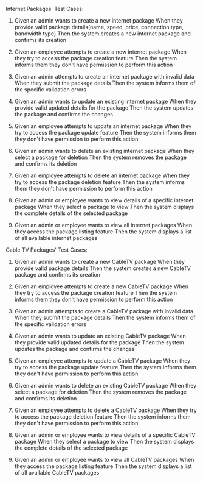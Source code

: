 Internet Packages' Test Cases:
1. Given an admin wants to create a new internet package
   When they provide valid package details(name, speed, price, connection type, bandwidth type)
   Then the system creates a new internet package and confirms its creation

2. Given an employee attempts to create a new internet package
   When they try to access the package creation feature
   Then the system informs them they don't have permission to perform this action
   
3. Given an admin attempts to create an internet package with invalid data
   When they submit the package details
   Then the system informs them of the specific validation errors
   
4. Given an admin wants to update an existing internet package
   When they provide valid updated details for the package
   Then the system updates the package and confirms the changes
   
5. Given an employee attempts to update an internet package
   When they try to access the package update feature
   Then the system informs them they don't have permission to perform this action
   
6. Given an admin wants to delete an existing internet package
   When they select a package for deletion
   Then the system removes the package and confirms its deletion
   
7. Given an employee attempts to delete an internet package
   When they try to access the package deletion feature
   Then the system informs them they don't have permission to perform this action
   
8. Given an admin or employee wants to view details of a specific internet package
   When they select a package to view
   Then the system displays the complete details of the selected package
   
9. Given an admin or employee wants to view all internet packages
   When they access the package listing feature
   Then the system displays a list of all available internet packages




Cable TV Packages' Test Cases:
1. Given an admin wants to create a new CableTV package
   When they provide valid package details
   Then the system creates a new CableTV package and confirms its creation

2. Given an employee attempts to create a new CableTV package
   When they try to access the package creation feature
   Then the system informs them they don't have permission to perform this action

3. Given an admin attempts to create a CableTV package with invalid data
   When they submit the package details
   Then the system informs them of the specific validation errors
   
4. Given an admin wants to update an existing CableTV package
   When they provide valid updated details for the package
   Then the system updates the package and confirms the changes
   
5. Given an employee attempts to update a CableTV package
   When they try to access the package update feature
   Then the system informs them they don't have permission to perform this action
   
6. Given an admin wants to delete an existing CableTV package
   When they select a package for deletion 
   Then the system removes the package and confirms its deletion
   
7. Given an employee attempts to delete a CableTV package
   When they try to access the package deletion feature
   Then the system informs them they don't have permission to perform this action
   
8. Given an admin or employee wants to view details of a specific CableTV package
When they select a package to view
Then the system displays the complete details of the selected package
   
9. Given an admin or employee wants to view all CableTV packages
When they access the package listing feature
Then the system displays a list of all available CableTV packages
